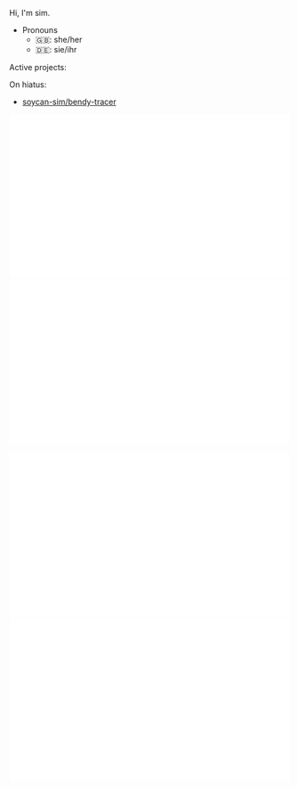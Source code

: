 Hi, I'm sim.  

- Pronouns
  - 🇬🇧: she/her
  - 🇩🇪: sie/ihr
  
Active projects:

On hiatus:
- [soycan-sim/bendy-tracer](https://github.com/soycan-sim/bendy-tracer)

![](https://raw.githubusercontent.com/sim-the-bean/github-stats/master/generated/overview.svg#gh-dark-mode-only)
![](https://raw.githubusercontent.com/sim-the-bean/github-stats/master/generated/overview.svg#gh-light-mode-only)

![](https://raw.githubusercontent.com/sim-the-bean/github-stats/master/generated/languages.svg#gh-dark-mode-only)
![](https://raw.githubusercontent.com/sim-the-bean/github-stats/master/generated/languages.svg#gh-light-mode-only)

<!--
[![sim's GitHub stats](https://github-readme-stats.vercel.app/api?username=sim-the-bean)](https://github.com/anuraghazra/github-readme-stats)

[![Top Langs](https://github-readme-stats.vercel.app/api/top-langs/?username=sim-the-bean)](https://github.com/anuraghazra/github-readme-stats)
-->
